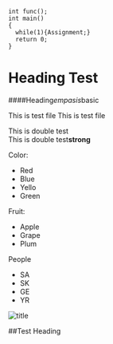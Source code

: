 ~~~~~
int func();
int main()
{
  while(1){Assignment;}
  return 0;
}
~~~~~

Heading Test
=======

####Heading*empasis*basic

This is test file 
This is test file

This is double test  
This is double test**strong**

Color:
* Red
* Blue
* Yello
* Green

Fruit:
+ Apple
+ Grape
+ Plum

People
- SA
- SK
- GE
- YR

![title](http://hanodng.edu)

##Test Heading